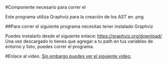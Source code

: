 #Componente necesario para correr el 

Este programa utiliza Graphviz para la creación de los AST en .png

##Para correr el siguiente programa necesitas tener instalado Graphviz 

Puedes instalarlo desde el siguiente enlace: https://graphviz.org/download/ 
Una vez descargado lo tienes que agregar a tu path en tus variables de entorno y listo, puedes correr el programa.

#Enlace al video.
[Sin embargo puedes ver el siguiente video:](https://youtu.be/FBZedgqr9Eg)


